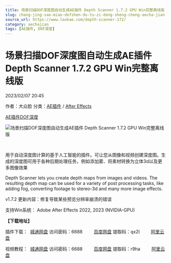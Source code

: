 ```yaml
---
title: 场景扫描DOF深度图自动生成AE插件 Depth Scanner 1.7.2 GPU Win完整离线版
slug: chang-jing-sao-miao-dofshen-du-tu-zi-dong-sheng-cheng-aecha-jian-depth-scanner-1-7-2-gpu-winwan-zheng-chi-xian-ban
source_url: https://www.lookae.com/depth-scanner-172/
category: aechajian
tags: [AE插件, DOF深度]
---
```

# 场景扫描DOF深度图自动生成AE插件 Depth Scanner 1.7.2 GPU Win完整离线版

2023/02/07 20:45

作者：大众脸
分类：[AE插件](https://www.lookae.com/after-effects/aechajian/) / [After Effects](https://www.lookae.com/after-effects/)

[AE插件](https://www.lookae.com/tag/ae%e6%8f%92%e4%bb%b6/)[DOF深度](https://www.lookae.com/tag/dof%e6%b7%b1%e5%ba%a6/)

![场景扫描DOF深度图自动生成AE插件 Depth Scanner 1.7.2 GPU Win完整离线版](https://www.lookae.com/wp-content/uploads/2022/02/Depth-Scanner.jpg "场景扫描DOF深度图自动生成AE插件 Depth Scanner 1.7.2 GPU Win完整离线版-LookAE.com")

[﻿﻿﻿](https://cloud.video.taobao.com//play/u/705956171/p/1/e/6/t/1/347812020335.mp4)

用于自动深度图计算的基于人工智能的插件。可让您从图像和视频创建深度图。生成的深度图可用于各种后期处理任务，例如添加雾、将素材转换为立体3d以及更多图像效果

Depth Scanner lets you create depth maps from images and videos. The resulting depth map can be used for a variety of post processing tasks, like adding fog, converting footage to stereo-3d and many more image effects.

v1.7.2 更新内容：修复导致某些预览分辨率崩溃的错误

支持Win系统： Adobe After Effects 2022, 2023 (NVIDIA-GPU)

**【下载地址】**

插件下载：  [城通网盘](https://url70.ctfile.com/f/2827370-803778534-16d6f7?p=4431) 访问密码：6688         [百度网盘](https://pan.baidu.com/s/10iazZrjyX5RztnzJCKy_3A?pwd=qx2l) 提取码：qx2l         [阿里云盘](https://www.aliyundrive.com/s/J7FqTW68jeq)

视频教程：  [城通网盘](https://url70.ctfile.com/f/2827370-545973468-65b5c4) 访问密码：6688         [百度网盘](https://pan.baidu.com/s/1bitEhT2gfaDWbcyUIr6y-A?pwd=r9ha) 提取码：r9ha         [阿里云盘](https://www.aliyundrive.com/s/7nX4Re3ipht)
